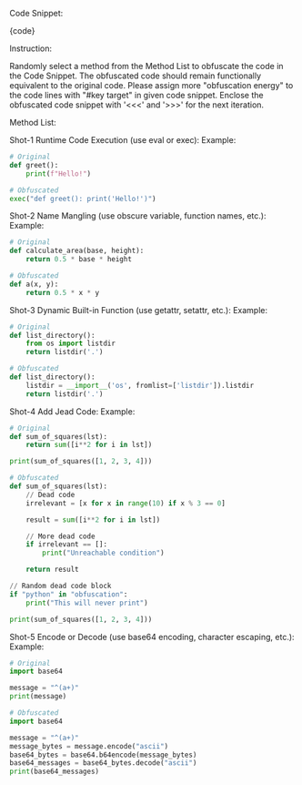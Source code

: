 Code Snippet:

{code}

Instruction:

Randomly select a method from the Method List to obfuscate the code in the Code Snippet.
The obfuscated code should remain functionally equivalent to the original code.
Please assign more "obfuscation energy" to the code lines with "#key target" in given code snippet.
Enclose the obfuscated code snippet with '<<<' and '>>>' for the next iteration.

Method List:

Shot-1 Runtime Code Execution (use eval or exec):
Example:
```python
# Original
def greet():
    print(f"Hello!")

# Obfuscated
exec("def greet(): print('Hello!')")
```

Shot-2 Name Mangling (use obscure variable, function names, etc.):
Example:
```python
# Original
def calculate_area(base, height):
    return 0.5 * base * height

# Obfuscated
def a(x, y):
    return 0.5 * x * y
```

Shot-3 Dynamic Built-in Function (use getattr, setattr, etc.):
Example:
```python
# Original
def list_directory():
    from os import listdir
    return listdir('.')

# Obfuscated
def list_directory():
    listdir = __import__('os', fromlist=['listdir']).listdir
    return listdir('.')
```

Shot-4 Add Jead Code:
Example:
```python
# Original
def sum_of_squares(lst):
    return sum([i**2 for i in lst])

print(sum_of_squares([1, 2, 3, 4]))

# Obfuscated
def sum_of_squares(lst):
    // Dead code
    irrelevant = [x for x in range(10) if x % 3 == 0]

    result = sum([i**2 for i in lst])

    // More dead code
    if irrelevant == []:
        print("Unreachable condition")

    return result

// Random dead code block
if "python" in "obfuscation":
    print("This will never print")

print(sum_of_squares([1, 2, 3, 4]))
```

Shot-5 Encode or Decode (use base64 encoding, character escaping, etc.):
Example:
```python
# Original
import base64

message = "^(a+)"
print(message)

# Obfuscated
import base64

message = "^(a+)"
message_bytes = message.encode("ascii")
base64_bytes = base64.b64encode(message_bytes)
base64_messages = base64_bytes.decode("ascii")
print(base64_messages)
```
